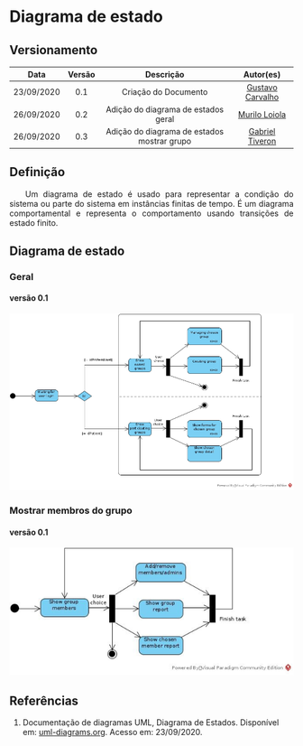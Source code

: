 # Diagrama de estado
## Versionamento
| Data | Versão | Descrição | Autor(es) |
|:----:|:------:|:---------:|:---------:|
| 23/09/2020 | 0.1 | Criação do Documento | [Gustavo Carvalho](https://github.com/gustavocarvalho1002) |
| 26/09/2020 | 0.2 | Adição do diagrama de estados geral | [Murilo Loiola](https://github.com/murilo-dan) |
| 26/09/2020 | 0.3 | Adição do diagrama de estados mostrar grupo | [Gabriel Tiveron](https://github.com/GabrielTiveron) |

## Definição

<p align="justify">&emsp;&emsp;Um diagrama de estado é usado para representar a condição do sistema ou parte do sistema em instâncias finitas de tempo. É um diagrama comportamental e representa o comportamento usando transições de estado finito.</p>

## Diagrama de estado
### Geral
#### versão 0.1
[![diagrama_de_estados_geral](./img/diagrama_de_estados_geral.jpg)](./img/diagrama_de_estados_geral.jpg)

### Mostrar membros do grupo
#### versão 0.1
[![diagrama_de_estado_membros](./img/diagrama_de_estados_membros.jpg)](./img/diagrama_de_estados_membros.jpg)

## Referências

1. Documentação de diagramas UML, Diagrama de Estados. Disponível em: [uml-diagrams.org](https://www.uml-diagrams.org/state-machine-diagrams.html). Acesso em: 23/09/2020.